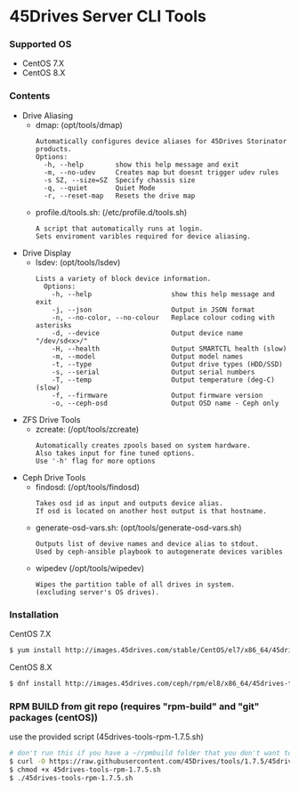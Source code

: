 
# 45Drives Server CLI Tools
### Supported OS
  - CentOS 7.X
  - CentOS 8.X

### Contents
  - Drive Aliasing
    - dmap: (opt/tools/dmap)
      ```
      Automatically configures device aliases for 45Drives Storinator products.
      Options:
        -h, --help        show this help message and exit
        -m, --no-udev     Creates map but doesnt trigger udev rules
        -s SZ, --size=SZ  Specify chassis size
        -q, --quiet       Quiet Mode
        -r, --reset-map   Resets the drive map
      ```
    - profile.d/tools.sh: (/etc/profile.d/tools.sh)
        ```
        A script that automatically runs at login. 
        Sets enviroment varibles required for device aliasing.
        ```
  - Drive Display
    - lsdev: (opt/tools/lsdev)
      ```
      Lists a variety of block device information. 
        Options:
          -h, --help                    show this help message and exit
          -j, --json                    Output in JSON format
          -n, --no-color, --no-colour   Replace colour coding with asterisks
          -d, --device                  Output device name "/dev/sd<x>/"
          -H, --health                  Output SMARTCTL health (slow)
          -m, --model                   Output model names
          -t, --type                    Output drive types (HDD/SSD)
          -s, --serial                  Output serial numbers
          -T, --temp                    Output temperature (deg-C) (slow)
          -f, --firmware                Output firmware version
          -o, --ceph-osd                Output OSD name - Ceph only
        ```
  - ZFS Drive Tools
    - zcreate: (/opt/tools/zcreate)
      ```
      Automatically creates zpools based on system hardware. 
      Also takes input for fine tuned options. 
      Use '-h' flag for more options
      ```   
  - Ceph Drive Tools
    - findosd: (/opt/tools/findosd)
      ```
      Takes osd id as input and outputs device alias. 
      If osd is located on another host output is that hostname.
      ```
    - generate-osd-vars.sh: (opt/tools/generate-osd-vars.sh) 
      ```
      Outputs list of devive names and device alias to stdout. 
      Used by ceph-ansible playbook to autogenerate devices varibles
      ```
    - wipedev (/opt/tools/wipedev)
      ```
      Wipes the partition table of all drives in system. 
      (excluding server's OS drives).
      ```
  
### Installation
CentOS 7.X
```sh
$ yum install http://images.45drives.com/stable/CentOS/el7/x86_64/45drives-tools-1.7.5-1.el7.x86_64.rpm
```
CentOS 8.X
```sh
$ dnf install http://images.45drives.com/ceph/rpm/el8/x86_64/45drives-tools-1.7-4.el8.x86_64.rpm
```

### RPM BUILD from git repo (requires "rpm-build" and "git" packages (centOS))
use the provided script (45drives-tools-rpm-1.7.5.sh)
```sh
# don't run this if you have a ~/rpmbuild folder that you don't want to lose! 
$ curl -O https://raw.githubusercontent.com/45Drives/tools/1.7.5/45drives-tools-rpm-1.7.5.sh
$ chmod +x 45drives-tools-rpm-1.7.5.sh
$ ./45drives-tools-rpm-1.7.5.sh 
```